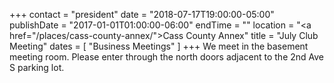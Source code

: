 +++
contact = "president"
date = "2018-07-17T19:00:00-05:00"
publishDate = "2017-01-01T01:00:00-06:00"
endTime = ""
location = "<a href=\"/places/cass-county-annex/\">Cass County Annex</a>"
title = "July Club Meeting"
dates = [ "Business Meetings" ]
+++
We meet in the basement meeting room. Please enter through the north
doors adjacent to the 2nd Ave S parking lot.

